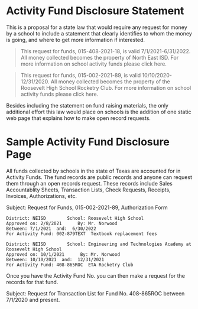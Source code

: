 # Activity Fund Disclosure Statement
This is a proposal for a state law that would require any request for money by a school to include a statement
that clearly identifies to whom the money is going, and where to get more information if interested.  

> This request for funds, 015-408-2021-18, is valid 7/1/2021-6/31/2022.  All money collected
> becomes the property of North East ISD.  For more information on school activity funds please click here.


> This request for funds, 015-002-2021-89, is valid 10/10/2020-12/31/2020.  All money collected
> becomes the property of the Roosevelt High School Rocketry Club.  For more information on school activity funds please click here.

Besides including the statement on fund raising materials, the only additional effort this law would place on schools is the addition 
of one static web page that explains how to make open record requests.

# Sample Activity Fund Disclosure Page

All funds collected by schools in the state of Texas are accounted for in Activity Funds.  The fund records are public records
and anyone can request them through an open records request.  These records include Sales Accountablity Sheets, Transaction Lists,
Check Requests, Receipts, Invoices, Authorizations, etc.

Subject: Request for Funds, 015-002-2021-89, Authorization Form

````Authorization Form, ID No. 015-002-2021-89
District: NEISD        School: Roosevelt High School
Approved on: 2/8/2021      By: Mr. Norwood
Between: 7/1/2021  and:  6/30/2022
For Activity Fund: 002-879TEXT  Textbook replacement fees
````
````Authorization Form, ID No. 015-408-2021-18
District: NEISD        School: Engineering and Technologies Academy at Roosevelt High School
Approved on: 10/1/2021      By: Mr. Norwood
Between: 10/10/2021  and:  12/31/2021
For Activity Fund: 408-865ROC  ETA Rocketry Club
````

Once you have the Activity Fund No. you can then make a request for the records for that fund.

Subject: Request for Transaction List for Fund No. 408-865ROC between 7/1/2020 and present.

